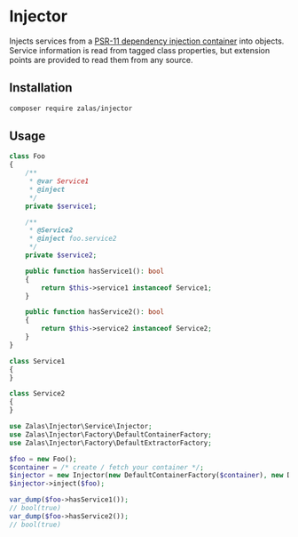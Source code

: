 # Injector

Injects services from a [PSR-11 dependency injection container](https://github.com/php-fig/container) into objects.
Service information is read from tagged class properties, but extension points are provided to read them from any source.

## Installation

```bash
composer require zalas/injector
```

## Usage

```php
class Foo
{
    /**
     * @var Service1
     * @inject
     */
    private $service1;

    /**
     * @Service2
     * @inject foo.service2
     */
    private $service2;

    public function hasService1(): bool
    {
        return $this->service1 instanceof Service1;
    }

    public function hasService2(): bool
    {
        return $this->service2 instanceof Service2;
    }
}

class Service1
{
}

class Service2
{
}
```

```php
use Zalas\Injector\Service\Injector;
use Zalas\Injector\Factory\DefaultContainerFactory;
use Zalas\Injector\Factory\DefaultExtractorFactory;

$foo = new Foo();
$container = /* create / fetch your container */;
$injector = new Injector(new DefaultContainerFactory($container), new DefaultExtractorFactory());
$injector->inject($foo);

var_dump($foo->hasService1());
// bool(true)
var_dump($foo->hasService2());
// bool(true)
```

